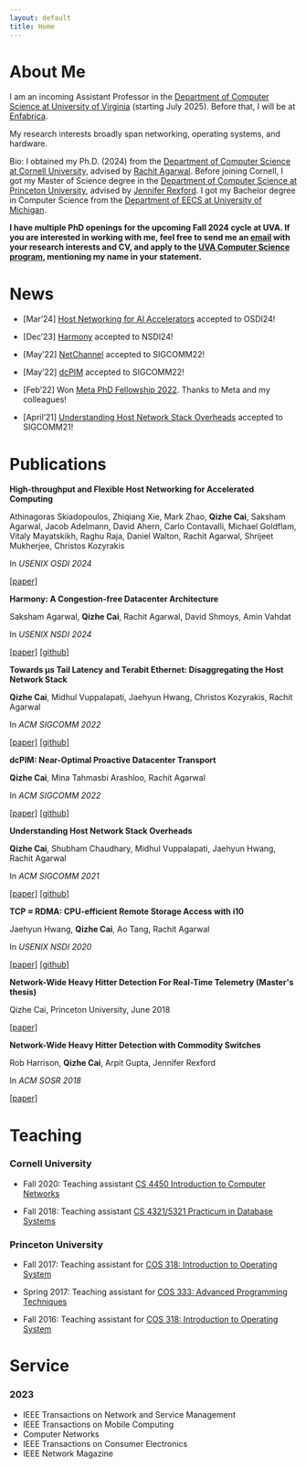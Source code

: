```yaml
---
layout: default
title: Home
---
```


<div class="box">
  <h1 id="about-me">About Me</h1>
  <p>I am an incoming Assistant Professor in the <a href="https://engineering.virginia.edu/departments/computer-science" target="_blank">Department of Computer Science at University of Virginia</a> (starting July 2025). Before that, I will be at <a href="https://www.enfabrica.net/" target="_blank">Enfabrica</a>.</p> 
  <p>My research interests broadly span networking, operating systems, and hardware.</p>
  <p>Bio: I obtained my Ph.D. (2024) from the <a href="https://www.cs.cornell.edu/" target="_blank">Department of Computer Science at Cornell University</a>, advised by <a href="https://www.cs.cornell.edu/~ragarwal/" target="_blank">Rachit Agarwal</a>. Before joining Cornell, I got my Master of Science degree in the <a href="https://www.cs.princeton.edu/" target="_blank">Department of Computer Science at Princeton University</a>, advised by <a href="https://www.cs.princeton.edu/~jrex/" target="_blank">Jennifer Rexford</a>. I got my Bachelor degree in Computer Science from the <a href="https://www.eecs.umich.edu/" target="_blank">Department of EECS at University of Michigan</a>.</p>
  <div class="highlight-box">
  <p><strong>I have multiple PhD openings for the upcoming Fall 2024 cycle at UVA. If you are interested in working with me, feel free to send me an <a href="mailto:qizhe.cai@gmail.com">email</a> with your research interests and CV, and apply to the <a href="https://engineering.virginia.edu/department/computer-science/academics/graduate-programs/phd-computer-science" target="_blank">UVA Computer Science program</a>, mentioning my name in your statement.</strong></p>
  </div>
</div>

<div class="box">
  <h1 id="news">News</h1>
  <ul>
    <li><p>[Mar&rsquo;24] <a href="{{ '/papers/host-networking-accelerators.pdf' | relative_url }}">Host Networking for AI Accelerators</a> accepted to OSDI24!</p></li>
    <li><p>[Dec&rsquo;23] <a href="{{ '/papers/harmony.pdf' | relative_url }}">Harmony</a> accepted to NSDI24!</p></li>
    <li><p>[May&rsquo;22] <a href="{{ '/papers/netchannel.pdf' | relative_url }}">NetChannel</a> accepted to SIGCOMM22!</p></li>
    <li><p>[May&rsquo;22] <a href="{{ '/papers/dcpim.pdf' | relative_url }}">dcPIM</a> accepted to SIGCOMM22!</p></li>
    <li><p>[Feb&rsquo;22] Won <a href="https://research.facebook.com/blog/2022/2/announcing-the-recipients-of-the-2022-meta-phd-research-fellowship/">Meta PhD Fellowship 2022</a>. Thanks to Meta and my colleagues!</p></li>
    <li><p>[April&rsquo;21] <a href="{{ '/papers/tcp_2021.pdf' | relative_url }}">Understanding Host Network Stack Overheads</a> accepted to SIGCOMM21!</p></li>
  </ul>
</div>

<div class="box">
  <h1 id="publications">Publications</h1>
  <div class="publication">
    <p><strong>High-throughput and Flexible Host Networking for Accelerated Computing</strong></p>
    <p>Athinagoras Skiadopoulos, Zhiqiang Xie, Mark Zhao, <b>Qizhe Cai</b>, Saksham Agarwal, Jacob Adelmann, David Ahern, Carlo Contavalli, Michael Goldflam, Vitaly Mayatskikh, Raghu Raja, Daniel Walton, Rachit Agarwal, Shrijeet Mukherjee, Christos Kozyrakis</p>
    <p>In <i>USENIX OSDI 2024</i></p>
    <p><a href="{{ '/papers/host-networking-accelerators.pdf' | relative_url }}">[paper]</a></p>
  </div>
  <div class="publication">
    <p><strong>Harmony: A Congestion-free Datacenter Architecture</strong></p>
    <p>Saksham Agarwal, <b>Qizhe Cai</b>, Rachit Agarwal, David Shmoys, Amin Vahdat</p>
    <p>In <i>USENIX NSDI 2024</i></p>
    <p><a href="{{ '/papers/harmony.pdf' | relative_url }}">[paper]</a> <a href="#">[github]</a></p>
  </div>
  <div class="publication">
    <p><strong>Towards µs Tail Latency and Terabit Ethernet: Disaggregating the Host Network Stack</strong></p>
    <p><b>Qizhe Cai</b>, Midhul Vuppalapati, Jaehyun Hwang, Christos Kozyrakis, Rachit Agarwal</p>
    <p>In <i>ACM SIGCOMM 2022</i></p>
    <p><a href="{{ '/papers/netchannel.pdf' | relative_url }}">[paper]</a> <a href="https://github.com/Terabit-Ethernet/NetChannel">[github]</a></p>
  </div>
  <div class="publication">
    <p><strong>dcPIM: Near-Optimal Proactive Datacenter Transport</strong></p>
    <p><b>Qizhe Cai</b>, Mina Tahmasbi Arashloo, Rachit Agarwal</p>
    <p>In <i>ACM SIGCOMM 2022</i></p>
    <p><a href="{{ '/papers/dcpim.pdf' | relative_url }}">[paper]</a> <a href="https://github.com/Terabit-Ethernet/dcPIM">[github]</a></p>
  </div>
  <div class="publication">
    <p><strong>Understanding Host Network Stack Overheads</strong></p>
    <p><b>Qizhe Cai</b>, Shubham Chaudhary, Midhul Vuppalapati, Jaehyun Hwang, Rachit Agarwal</p>
    <p>In <i>ACM SIGCOMM 2021</i></p>
    <p><a href="{{ '/papers/tcp_2021.pdf' | relative_url }}">[paper]</a> <a href="https://github.com/Terabit-Ethernet/Understanding-network-stack-overheads-SIGCOMM-2021">[github]</a></p>
  </div>
  <div class="publication">
    <p><strong>TCP ≈ RDMA: CPU-efficient Remote Storage Access with i10</strong></p>
    <p>Jaehyun Hwang, <b>Qizhe Cai</b>, Ao Tang, Rachit Agarwal</p>
    <p>In <i>USENIX NSDI 2020</i></p>
    <p><a href="{{ '/papers/i10.pdf' | relative_url }}">[paper]</a> <a href="https://github.com/i10-kernel/i10-implementation">[github]</a></p>
  </div>
  <div class="publication">
    <p><strong>Network-Wide Heavy Hitter Detection For Real-Time Telemetry (Master's thesis)</strong></p>
    <p>Qizhe Cai, Princeton University, June 2018</p>
    <p><a href="{{ '/papers/master_thesis.pdf' | relative_url }}">[paper]</a></p>
  </div>
  <div class="publication">
    <p><strong>Network-Wide Heavy Hitter Detection with Commodity Switches</strong></p>
    <p>Rob Harrison, <b>Qizhe Cai</b>, Arpit Gupta, Jennifer Rexford</p>
    <p>In <i>ACM SOSR 2018</i></p>
    <p><a href="{{ '/papers/sosr-18.pdf' | relative_url }}">[paper]</a></p>
  </div>
</div>

<div class="box">
  <h1 id="teaching">Teaching</h1>
  <h3>Cornell University</h3>
  <ul>
    <li>
      <p>Fall 2020: Teaching assistant <a href="http://www.cs.cornell.edu/courses/cs4450/2020sp/">CS 4450 Introduction to Computer Networks</a></p>
    </li>
    <li>
      <p>Fall 2018: Teaching assistant <a href="http://www.cs.cornell.edu/courses/cs4321/2018fa/">CS 4321/5321 Practicum in Database Systems</a></p>
    </li>
  </ul>
  <h3>Princeton University</h3>
  <ul>
    <li>
      <p>Fall 2017: Teaching assistant for <a href="http://www.cs.princeton.edu/courses/archive/fall17/cos318/">COS 318: Introduction to Operating System</a></p>
    </li>
    <li>
      <p>Spring 2017: Teaching assistant for <a href="http://www.cs.princeton.edu/courses/archive/spring17/cos333/">COS 333: Advanced Programming Techniques</a></p>
    </li>
    <li>
      <p>Fall 2016: Teaching assistant for <a href="http://www.cs.princeton.edu/courses/archive/fall16/cos318/">COS 318: Introduction to Operating System</a></p>
    </li>
  </ul>
</div>

<div class="box">
  <h1 id="service">Service</h1>
  <h3>2023</h3>
  <ul>
    <li>IEEE Transactions on Network and Service Management</li>
    <li>IEEE Transactions on Mobile Computing</li>
    <li>Computer Networks</li>
    <li>IEEE Transactions on Consumer Electronics</li>
    <li>IEEE Network Magazine</li>
  </ul>
</div>
